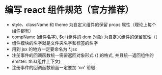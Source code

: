 # 编写 react 组件规范（官方推荐）
* style、className 和 theme 为自定义组件的保留 props 属性（理论上每个组件都有）
* compName (组件名字), $el (组件的 dom 对象) 为自定义组件的保留属性（）
* 组件模块的名字就是文件夹名字和标签的名字
* 用到 jsx 的地方一定要命名为 *.jsx
* 注册事件的回调函数统一需要返回对象形式 {} 的格式, 并且统一返回组件的 emitter: this(组件上下文)
* 注册事件的回调函数前面一定要加 'on' 前缀
